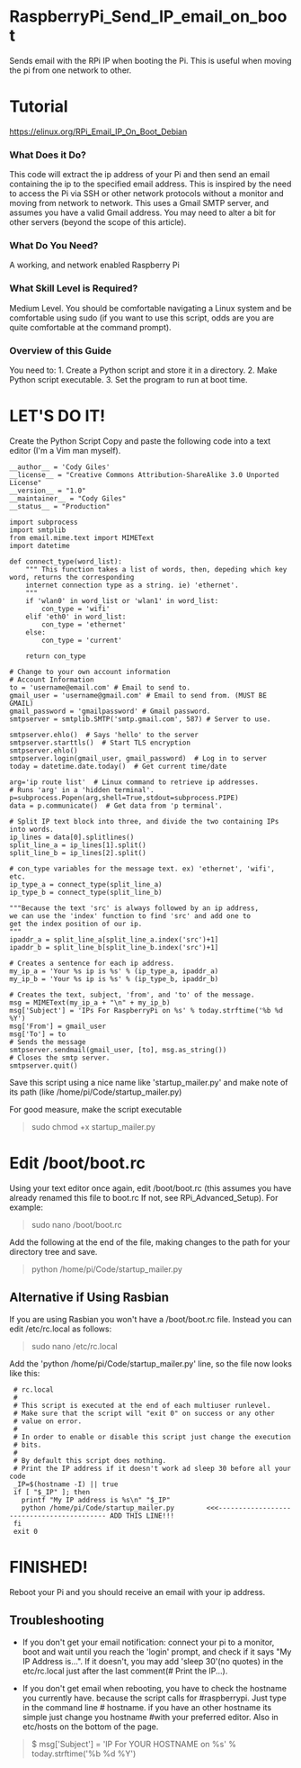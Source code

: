 # RaspberryPi_Send_IP_email_on_boot
Sends email with the RPi IP when booting the Pi. This is useful when moving the pi from one network to other.

# Tutorial
https://elinux.org/RPi_Email_IP_On_Boot_Debian


### What Does it Do?
This code will extract the ip address of your Pi and then send an email containing the ip to the specified email address. This is inspired by the need to access the Pi via SSH or other network protocols without a monitor and moving from network to network. This uses a Gmail SMTP server, and assumes you have a valid Gmail address. You may need to alter a bit for other servers (beyond the scope of this article).

### What Do You Need?
A working, and network enabled Raspberry Pi

### What Skill Level is Required?
Medium Level. You should be comfortable navigating a Linux system and be comfortable using sudo (if you want to use this script, odds are you are quite comfortable at the command prompt).

### Overview of this Guide
You need to: 1. Create a Python script and store it in a directory. 2. Make Python script executable. 3. Set the program to run at boot time.

# LET'S DO IT!
Create the Python Script
Copy and paste the following code into a text editor (I'm a Vim man myself).

```
__author__ = 'Cody Giles'
__license__ = "Creative Commons Attribution-ShareAlike 3.0 Unported License"
__version__ = "1.0"
__maintainer__ = "Cody Giles"
__status__ = "Production"

import subprocess
import smtplib
from email.mime.text import MIMEText
import datetime

def connect_type(word_list):
    """ This function takes a list of words, then, depeding which key word, returns the corresponding
    internet connection type as a string. ie) 'ethernet'.
    """
    if 'wlan0' in word_list or 'wlan1' in word_list:
        con_type = 'wifi'
    elif 'eth0' in word_list:
        con_type = 'ethernet'
    else:
        con_type = 'current'

    return con_type

# Change to your own account information
# Account Information
to = 'username@email.com' # Email to send to.
gmail_user = 'username@gmail.com' # Email to send from. (MUST BE GMAIL)
gmail_password = 'gmailpassword' # Gmail password.
smtpserver = smtplib.SMTP('smtp.gmail.com', 587) # Server to use.

smtpserver.ehlo()  # Says 'hello' to the server
smtpserver.starttls()  # Start TLS encryption
smtpserver.ehlo()
smtpserver.login(gmail_user, gmail_password)  # Log in to server
today = datetime.date.today()  # Get current time/date

arg='ip route list'  # Linux command to retrieve ip addresses.
# Runs 'arg' in a 'hidden terminal'.
p=subprocess.Popen(arg,shell=True,stdout=subprocess.PIPE)
data = p.communicate()  # Get data from 'p terminal'.

# Split IP text block into three, and divide the two containing IPs into words.
ip_lines = data[0].splitlines()
split_line_a = ip_lines[1].split()
split_line_b = ip_lines[2].split()

# con_type variables for the message text. ex) 'ethernet', 'wifi', etc.
ip_type_a = connect_type(split_line_a)
ip_type_b = connect_type(split_line_b)

"""Because the text 'src' is always followed by an ip address,
we can use the 'index' function to find 'src' and add one to
get the index position of our ip.
"""
ipaddr_a = split_line_a[split_line_a.index('src')+1]
ipaddr_b = split_line_b[split_line_b.index('src')+1]

# Creates a sentence for each ip address.
my_ip_a = 'Your %s ip is %s' % (ip_type_a, ipaddr_a)
my_ip_b = 'Your %s ip is %s' % (ip_type_b, ipaddr_b)

# Creates the text, subject, 'from', and 'to' of the message.
msg = MIMEText(my_ip_a + "\n" + my_ip_b)
msg['Subject'] = 'IPs For RaspberryPi on %s' % today.strftime('%b %d %Y')
msg['From'] = gmail_user
msg['To'] = to
# Sends the message
smtpserver.sendmail(gmail_user, [to], msg.as_string())
# Closes the smtp server.
smtpserver.quit()
```


Save this script using a nice name like 'startup_mailer.py' and make note of its path (like /home/pi/Code/startup_mailer.py)

For good measure, make the script executable

> sudo chmod +x startup_mailer.py

# Edit /boot/boot.rc
Using your text editor once again, edit /boot/boot.rc (this assumes you have already renamed this file to boot.rc If not, see RPi_Advanced_Setup). For example:

> sudo nano /boot/boot.rc

Add the following at the end of the file, making changes to the path for your directory tree and save.

> python /home/pi/Code/startup_mailer.py

## Alternative if Using Rasbian
If you are using Rasbian you won't have a /boot/boot.rc file. Instead you can edit /etc/rc.local as follows:

> sudo nano /etc/rc.local

Add the 'python /home/pi/Code/startup_mailer.py' line, so the file now looks like this:

```
 # rc.local
 #
 # This script is executed at the end of each multiuser runlevel.
 # Make sure that the script will "exit 0" on success or any other
 # value on error.
 #
 # In order to enable or disable this script just change the execution
 # bits.
 #
 # By default this script does nothing.
 # Print the IP address if it doesn't work ad sleep 30 before all your code 
 _IP=$(hostname -I) || true
 if [ "$_IP" ]; then
   printf "My IP address is %s\n" "$_IP"
   python /home/pi/Code/startup_mailer.py        <<<------------------------------------------ ADD THIS LINE!!!
 fi
 exit 0
```

# FINISHED!
Reboot your Pi and you should receive an email with your ip address.

## Troubleshooting
+ If you don't get your email notification: connect your pi to a monitor, boot and wait until you reach the 'login' prompt, and check if it says "My IP Address is...". If it doesn't, you may add 'sleep 30'(no quotes) in the etc/rc.local just after the last comment(# Print the IP...).

+ If you don't get email when rebooting, you have to check the hostname you currently have. because the script calls for #raspberrypi. Just type in the command line # hostname. if you have an other hostname its simple just change you hostname #with your preferred editor. Also in etc/hosts on the bottom of the page.

> $ msg['Subject'] = 'IP For YOUR HOSTNAME on %s' % today.strftime('%b %d %Y')
